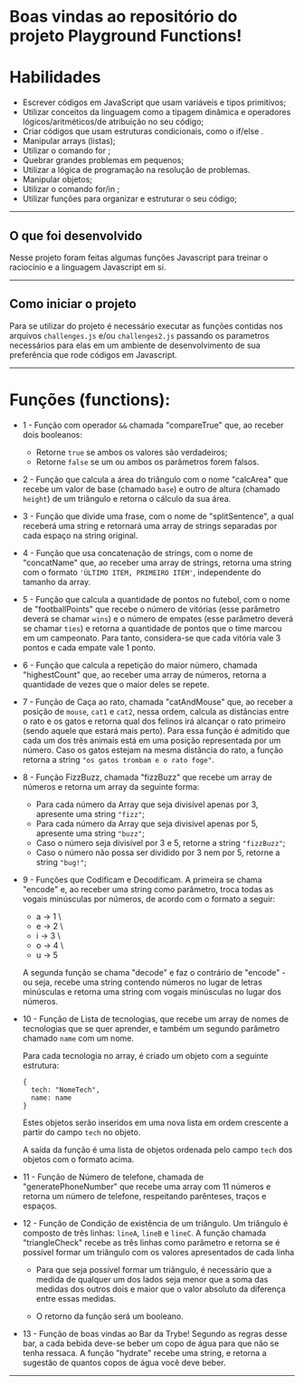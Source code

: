 # Boas vindas ao repositório do projeto Playground Functions!

# Habilidades

- Escrever códigos em JavaScript que usam variáveis e tipos primitivos;
- Utilizar conceitos da linguagem como a tipagem dinâmica e operadores lógicos/aritméticos/de atribuição no seu código;
- Criar códigos que usam estruturas condicionais, como o if/else .
- Manipular arrays (listas);
- Utilizar o comando for ;
- Quebrar grandes problemas em pequenos;
- Utilizar a lógica de programação na resolução de problemas.
- Manipular objetos;
- Utilizar o comando for/in ;
- Utilizar funções para organizar e estruturar o seu código;

---

## O que foi desenvolvido

Nesse projeto foram feitas algumas funções Javascript para treinar o raciocínio e a linguagem Javascript em si.

---

## Como iniciar o projeto

Para se utilizar do projeto é necessário executar as funções contidas nos arquivos `challenges.js` e/ou `challenges2.js` passando os parametros necessários para elas em um ambiente de desenvolvimento de sua preferência que rode códigos em Javascript.

---

 # Funções (functions):
 
   - 1 - Função com operador `&&` chamada "compareTrue" que, ao receber dois booleanos:

      - Retorne `true` se ambos os valores são verdadeiros;
      - Retorne `false` se um ou ambos os parâmetros forem falsos.


   - 2 - Função que calcula a área do triângulo com o nome "calcArea" que recebe um valor de base (chamado `base`) e outro de altura (chamado `height`) de um triângulo e retorna o cálculo da sua área.

   - 3 - Função que divide uma frase, com o nome de "splitSentence", a qual receberá uma string e retornará uma array de strings separadas por cada espaço na string original.
   
   - 4 - Função que usa concatenação de strings, com o nome de "concatName" que, ao receber uma array de strings, retorna uma string com o formato `'ÚLTIMO ITEM, PRIMEIRO ITEM'`, independente do tamanho da array.
   
   - 5 - Função que calcula a quantidade de pontos no futebol, com o nome de "footballPoints" que recebe o número de vitórias (esse parâmetro deverá se chamar `wins`) e o número de empates (esse parâmetro deverá se chamar `ties`) e retorna a quantidade de pontos que o time marcou em um campeonato.
Para tanto, considera-se que cada vitória vale 3 pontos e cada empate vale 1 ponto.

  - 6 - Função que calcula a repetição do maior número, chamada "highestCount" que, ao receber uma array de números, retorna a quantidade de vezes que o maior deles se repete.
  
  - 7 - Função de Caça ao rato, chamada "catAndMouse" que, ao receber a posição de `mouse`, `cat1` e `cat2`, nessa ordem, calcula as distâncias entre o rato e os gatos e retorna qual dos felinos irá alcançar o rato primeiro (sendo aquele que estará mais perto). Para essa função é admitido que cada um dos três animais está em uma posição representada por um número. Caso os gatos estejam na mesma distância do rato, a função retorna a string `"os gatos trombam e o rato foge"`.

  - 8 - Função FizzBuzz, chamada "fizzBuzz" que recebe um array de números e retorna um array da seguinte forma:
    - Para cada número da Array que seja divisível apenas por 3, apresente uma string `"fizz"`;
    - Para cada número da Array que seja divisível apenas por 5, apresente uma string `"buzz"`;
    - Caso o número seja divisível por 3 e 5, retorne a string `"fizzBuzz"`;
    - Caso o número não possa ser dividido por 3 nem por 5, retorne a string `"bug!"`;

  - 9 - Funções que Codificam e Decodificam. A primeira se chama "encode" e, ao receber uma string como parâmetro, troca todas as vogais minúsculas por números, de acordo com o formato a seguir:
  
    - a -> 1 \
    - e -> 2 \
    - i -> 3 \
    - o -> 4 \
    - u -> 5

    A segunda função se chama "decode" e faz o contrário de "encode" - ou seja, recebe uma string contendo números no lugar de letras minúsculas e retorna uma string com vogais minúsculas no lugar dos números.

  - 10 - Função de Lista de tecnologias, que recebe um array de nomes de tecnologias que se quer aprender, e também um segundo parâmetro chamado `name` com um nome.

    Para cada tecnologia no array, é criado um objeto com a seguinte estrutura:

    ```
    {
      tech: "NomeTech",
      name: name
    }
    ```

    Estes objetos serão inseridos em uma nova lista em ordem crescente a partir do campo `tech` no objeto.

    A saída da função é uma lista de objetos ordenada pelo campo `tech` dos objetos com o formato acima.

  - 11 - Função de Número de telefone, chamada de "generatePhoneNumber" que recebe uma array com 11 números e retorna um número de telefone, respeitando parênteses, traços e espaços.
  
  - 12 - Função de Condição de existência de um triângulo. Um triângulo é composto de três linhas: `lineA`, `lineB` e `lineC`. A função chamada "triangleCheck" recebe as três linhas como parâmetro e retorna se é possível formar um triângulo com os valores apresentados de cada linha

     - Para que seja possível formar um triângulo, é necessário que a medida de qualquer um dos lados seja menor que a soma das medidas dos outros dois e maior que o valor absoluto da diferença entre essas medidas.

    - O retorno da função será um booleano.

  - 13 - Função de boas vindas ao Bar da Trybe! Segundo as regras desse bar, a cada bebida deve-se beber um copo de água para que não se tenha ressaca. A função "hydrate" recebe uma string, e retorna a sugestão de quantos copos de água você deve beber.
 
---
